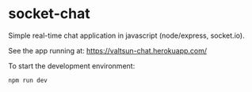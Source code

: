 
# socket-chat

Simple real-time chat application in javascript (node/express, socket.io).

See the app running at: https://valtsun-chat.herokuapp.com/

To start the development environment:
```
npm run dev
```
